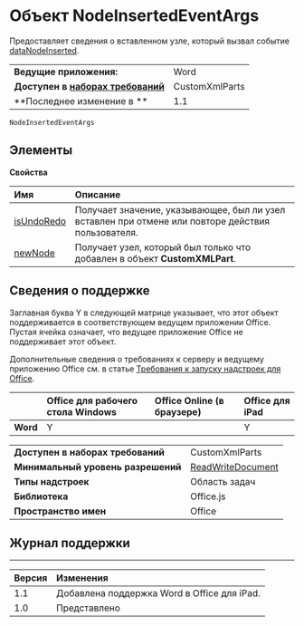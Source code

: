 
# Объект NodeInsertedEventArgs
Предоставляет сведения о вставленном узле, который вызвал событие [dataNodeInserted](../../reference/shared/customxmlpart.datanodeinserted.event.md).

|||
|:-----|:-----|
|**Ведущие приложения:**|Word|
|**Доступен в [наборах требований](../../docs/overview/specify-office-hosts-and-api-requirements.md)**|CustomXmlParts|
|**Последнее изменение в **|1.1|

```
NodeInsertedEventArgs
```


## Элементы


**Свойства**


|**Имя**|**Описание**|
|:-----|:-----|
|[isUndoRedo](../../reference/shared/customxmlpart.isundoredo.md)|Получает значение, указывающее, был ли узел вставлен при отмене или повторе действия пользователя.|
|[newNode](../../reference/shared/customxmlpart.newnode.md)|Получает узел, который был только что добавлен в объект **CustomXMLPart**.|

## Сведения о поддержке


Заглавная буква Y в следующей матрице указывает, что этот объект поддерживается в соответствующем ведущем приложении Office. Пустая ячейка означает, что ведущее приложение Office не поддерживает этот объект.

Дополнительные сведения о требованиях к серверу и ведущему приложению Office см. в статье [Требования к запуску надстроек для Office](../../docs/overview/requirements-for-running-office-add-ins.md).


||**Office для рабочего стола Windows**|**Office Online (в браузере)**|**Office для iPad**|
|:-----|:-----|:-----|:-----|
|**Word**|Y||Y|

|||
|:-----|:-----|
|**Доступен в наборах требований**|CustomXmlParts|
|**Минимальный уровень разрешений**|[ReadWriteDocument](../../docs/develop/requesting-permissions-for-api-use-in-content-and-task-pane-add-ins.md)|
|**Типы надстроек**|Область задач|
|**Библиотека**|Office.js|
|**Пространство имен**|Office|

## Журнал поддержки



****


|**Версия**|**Изменения**|
|:-----|:-----|
|1.1|Добавлена поддержка Word в Office для iPad.|
|1.0|Представлено|
